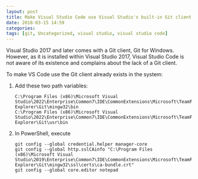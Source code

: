 ```yaml
---
layout: post
title: Make Visual Studio Code use Visual Studio's built-in Git client
date: 2018-03-15 14:59
categories: 
tags: [git, Uncategorized, visual studio, visual studio code]
---
```


Visual Studio 2017 and later comes with a Git client, Git for Windows. However, as it is installed within Visual Studio 2017, Visual Studio Code is not aware of its existence and complains about the lack of a Git client.

To make VS Code use the Git client already exists in the system:

1. Add these two path variables:

	```
	C:\Program Files (x86)\Microsoft Visual Studio\2022\Enterprise\Common7\IDE\CommonExtensions\Microsoft\TeamFoundation\Team Explorer\Git\mingw32\bin
	C:\Program Files (x86)\Microsoft Visual Studio\2022\Enterprise\Common7\IDE\CommonExtensions\Microsoft\TeamFoundation\Team Explorer\Git\usr\bin
	```

1. In PowerShell, execute 
	```
	git config --global credential.helper manager-core
	git config --global http.sslCAinfo "C:\Program Files (x86)\Microsoft Visual Studio\2019\Enterprise\Common7\IDE\CommonExtensions\Microsoft\TeamFoundation\Team Explorer\Git\mingw32\ssl\certs\ca-bundle.crt"
	git config --global core.editor notepad
	```
